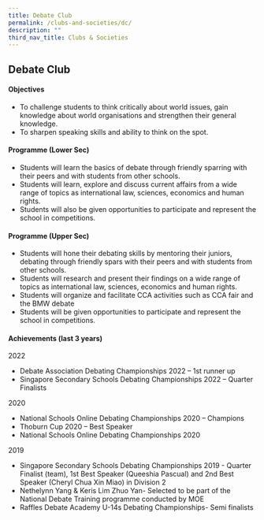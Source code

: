 ```yaml
---
title: Debate Club
permalink: /clubs-and-societies/dc/
description: ""
third_nav_title: Clubs & Societies
---
```

## Debate Club

#### Objectives

*   To challenge students to think critically about world issues, gain knowledge about world organisations and strengthen their general knowledge.
*   To sharpen speaking skills and ability to think on the spot.

#### Programme (Lower Sec)

*   Students will learn the basics of debate through friendly sparring with their peers and with students from other schools.
*   Students will learn, explore and discuss current affairs from a wide range of topics as international law, sciences, economics and human rights.
*   Students will also be given opportunities to participate and represent the school in competitions.

#### Programme (Upper Sec)

*   Students will hone their debating skills by mentoring their juniors, debating through friendly spars with their peers and with students from other schools.
*   Students will research and present their findings on a wide range of topics as international law, sciences, economics and human rights.
*   Students will organize and facilitate CCA activities such as CCA fair and the BMW debate
*   Students will be given opportunities to participate and represent the school in competitions.

#### Achievements (last 3 years)

2022<br>
*   Debate Association Debating Championships 2022 – 1st runner up
*   Singapore Secondary Schools Debating Championships 2022 – Quarter Finalists  

2020<br>
*   National Schools Online Debating Championships 2020 – Champions
*   Thoburn Cup 2020 – Best Speaker
*   National Schools Online Debating Championships 2020

2019<br>
*   Singapore Secondary Schools Debating Championships 2019 - Quarter Finalist (team), 1st Best Speaker (Queeshia Pascual) and 2nd Best Speaker (Cheryl Chua Xin Miao) in Division 2
*   Nethelynn Yang & Keris Lim Zhuo Yan- Selected to be part of the National Debate Training programme conducted by MOE
*   Raffles Debate Academy U-14s Debating Championships- Semi finalists